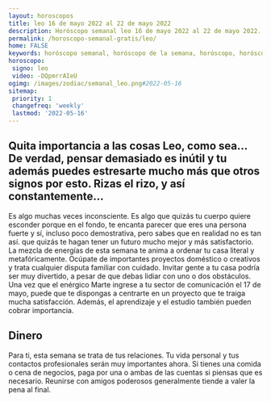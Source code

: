```yaml
---
layout: horoscopos
title: leo 16 de mayo 2022 al 22 de mayo 2022 
description: Horóscopo semanal leo 16 de mayo 2022 al 22 de mayo 2022. Quita importancia a las cosas Leo, como sea… De verdad, pensar demasiado es inútil y tu además puedes estresarte mucho más que otros signos por esto. Rizas el rizo, y así constantemente…
permalink: /horoscopo-semanal-gratis/leo/
home: FALSE
keywords: horóscopo semanal, horóscopo de la semana, horóscopo, horóscopo gratis,horóscopos, horóscopo esperanza gracia, horoscopos leo la semana, horóscopos gratis, Tarot, Astrologia, Zodíaco, leo, horoscopo gratis, semanal
horoscopo:
 signo: leo
 video: -DQpmrrAIeU
ogimg: /images/zodiac/semanal_leo.png#2022-05-16
sitemap:
 priority: 1
 changefreq: 'weekly'
 lastmod: '2022-05-16'
---
```




## Quita importancia a las cosas Leo, como sea… De verdad, pensar demasiado es inútil y tu además puedes estresarte mucho más que otros signos por esto. Rizas el rizo, y así constantemente…

Es algo muchas veces inconsciente. Es algo que quizás tu cuerpo quiere esconder porque en el fondo, te encanta parecer que eres una persona fuerte y sí, incluso poco demostrativa, pero sabes que en realidad no es tan así. 
 que quizás te hagan tener un futuro mucho mejor y más satisfactorio.
La mezcla de energías de esta semana te anima a ordenar tu casa literal y metafóricamente. Ocúpate de importantes proyectos doméstico o creativos y trata cualquier disputa familiar con cuidado. Invitar gente a tu casa podría ser muy divertido, a pesar de que debas lidiar con uno o dos obstáculos. Una vez que el enérgico Marte ingrese a tu sector de comunicación el 17 de mayo, puede que te dispongas a centrarte en un proyecto que te traiga mucha satisfacción. Además, el aprendizaje y el estudio también pueden cobrar importancia.

## Dinero

Para ti, esta semana se trata de tus relaciones. Tu vida personal y tus contactos profesionales serán muy importantes ahora. Si tienes una comida o cena de negocios, paga por una o ambas de las cuentas si piensas que es necesario. Reunirse con amigos poderosos generalmente tiende a valer la pena al final.